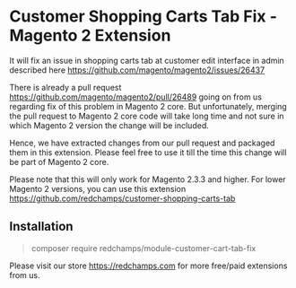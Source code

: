 # Customer Shopping Carts Tab Fix - Magento 2 Extension 
It will fix an issue in shopping carts tab at customer edit interface in admin described here https://github.com/magento/magento2/issues/26437

There is already a pull request https://github.com/magento/magento2/pull/26489 going on from us regarding fix of this problem in Magento 2 core. But unfortunately, merging the pull request to Magento 2 core code will take long time and not sure in which Magento 2 version the change will be included.

Hence, we have extracted changes from our pull request and packaged them in this extension. Please feel free to use it till the time this change will be part of Magento 2 core.

Please note that this will only work for Magento 2.3.3 and higher. For lower Magento 2 versions, you can use this extension https://github.com/redchamps/customer-shopping-carts-tab 

## Installation

> composer require redchamps/module-customer-cart-tab-fix



Please visit our store https://redchamps.com for more free/paid extensions from us.
